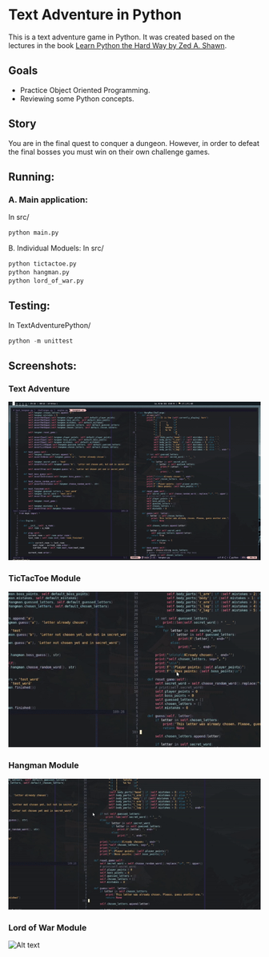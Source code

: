# Text Adventure in Python

This is a text adventure game in Python. It was created based on the lectures in the book [Learn Python the Hard Way by Zed A. Shawn](https://amzn.to/3ZkOKRt).

## Goals

- Practice Object Oriented Programming.
- Reviewing some Python concepts.

## Story

You are in the final quest to conquer a dungeon. However, in order to defeat the final bosses you must win on their own challenge games.

## Running:
### A. Main application:
In src/ 
```python
python main.py
```

B. Individual Moduels:
In src/ 
```python
python tictactoe.py
python hangman.py
python lord_of_war.py
```

## Testing:

In TextAdventurePython/
```python
python -m unittest
```

## Screenshots:

### Text Adventure

![Alt text](screenshots/main.gif?raw=true "running main")

### TicTacToe Module

![Alt text](screenshots/tictactoe.gif?raw=true "running tictactoe")

### Hangman Module

![Alt text](screenshots/hangman.gif?raw=true "running hangman")

### Lord of War Module

![Alt text](screenshots/lorOfWar.gif?raw=true "running lord_of_war")

